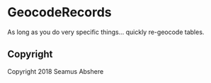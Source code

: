 # GeocodeRecords

As long as you do very specific things... quickly re-geocode tables.

## Copyright

Copyright 2018 Seamus Abshere
